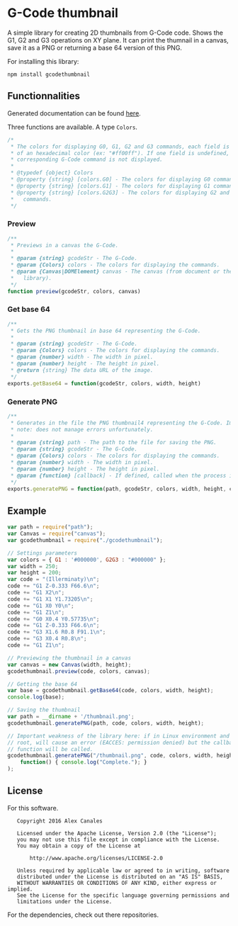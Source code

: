 # G-Code thumbnail

A simple library for creating 2D thumbnails from G-Code code. Shows the G1, G2
and G3 operations on XY plane. It can print the thumnail in a canvas, save it
as a PNG or returning a base 64 version of this PNG.

For installing this library:

    npm install gcodethumbnail

## Functionnalities

Generated documentation can be found
[here](http://gofabmo.org/G-Code-Thumbnail/).

Three functions are available. A type ``Colors``.

```javascript
/*
 * The colors for displaying G0, G1, G2 and G3 commands, each field is a string
 * of an hexadecimal color (ex: "#ff00ff"). If one field is undefined, the
 * corresponding G-Code command is not displayed.
 *
 * @typedef {object} Colors
 * @property {string} [colors.G0] - The colors for displaying G0 commands.
 * @property {string} [colors.G1] - The colors for displaying G1 commands.
 * @property {string} [colors.G2G3] - The colors for displaying G2 and G3
 *   commands.
 */
```

### Preview

```javascript
/**
 * Previews in a canvas the G-Code.
 *
 * @param {string} gcodeStr - The G-Code.
 * @param {Colors} colors - The colors for displaying the commands.
 * @param {Canvas|DOMElement} canvas - The canvas (from document or the canvas
 *   library).
 */
function preview(gcodeStr, colors, canvas)
```

### Get base 64

```javascript
/**
 * Gets the PNG thumbnail in base 64 representing the G-Code.
 *
 * @param {string} gcodeStr - The G-Code.
 * @param {Colors} colors - The colors for displaying the commands.
 * @param {number} width - The width in pixel.
 * @param {number} height - The height in pixel.
 * @return {string} The data URL of the image.
 */
exports.getBase64 = function(gcodeStr, colors, width, height)
```

### Generate PNG

```javascript
/**
 * Generates in the file the PNG thumbnail4 representing the G-Code. Important
 * note: does not manage errors unfortunately.
 *
 * @param {string} path - The path to the file for saving the PNG.
 * @param {string} gcodeStr - The G-Code.
 * @param {Colors} colors - The colors for displaying the commands.
 * @param {number} width - The width in pixel.
 * @param {number} height - The height in pixel.
 * @param {function} [callback] - If defined, called when the process is over.
 */
exports.generatePNG = function(path, gcodeStr, colors, width, height, callback)
```

## Example

```javascript
var path = require("path");
var Canvas = require("canvas");
var gcodethumbnail = require("./gcodethumbnail");

// Settings parameters
var colors = { G1 : '#000000', G2G3 : "#000000" };
var width = 250;
var height = 200;
var code = "(Illerminaty)\n";
code += "G1 Z-0.333 F66.6\n";
code += "G1 X2\n";
code += "G1 X1 Y1.73205\n";
code += "G1 X0 Y0\n";
code += "G1 Z1\n";
code += "G0 X0.4 Y0.57735\n";
code += "G1 Z-0.333 F66.6\n";
code += "G3 X1.6 R0.8 F91.1\n";
code += "G3 X0.4 R0.8\n";
code += "G1 Z1\n";

// Previewing the thumbnail in a canvas
var canvas = new Canvas(width, height);
gcodethumbnail.preview(code, colors, canvas);

// Getting the base 64
var base = gcodethumbnail.getBase64(code, colors, width, height);
console.log(base);

// Saving the thumbnail
var path = __dirname + '/thumbnail.png';
gcodethumbnail.generatePNG(path, code, colors, width, height);

// Important weakness of the library here: if in Linux environment and not
// root, will cause an error (EACCES: permission denied) but the callback
// function will be called.
gcodethumbnail.generatePNG("/thumbnail.png", code, colors, width, height,
    function() { console.log("Complete."); }
);
```

## License

For this software.

```
   Copyright 2016 Alex Canales

   Licensed under the Apache License, Version 2.0 (the "License");
   you may not use this file except in compliance with the License.
   You may obtain a copy of the License at

       http://www.apache.org/licenses/LICENSE-2.0

   Unless required by applicable law or agreed to in writing, software
   distributed under the License is distributed on an "AS IS" BASIS,
   WITHOUT WARRANTIES OR CONDITIONS OF ANY KIND, either express or implied.
   See the License for the specific language governing permissions and
   limitations under the License.
```

For the dependencies, check out there repositories.
